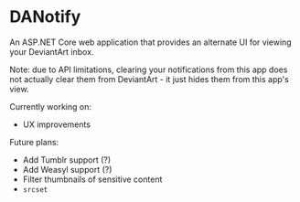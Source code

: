 DANotify
========

An ASP.NET Core web application that provides an alternate UI for viewing your DeviantArt inbox.

Note: due to API limitations, clearing your notifications from this app does not actually clear them from DeviantArt - it just hides them from this app's view.

Currently working on:

* UX improvements

Future plans:

* Add Tumblr support (?)
* Add Weasyl support (?)
* Filter thumbnails of sensitive content
* `srcset`